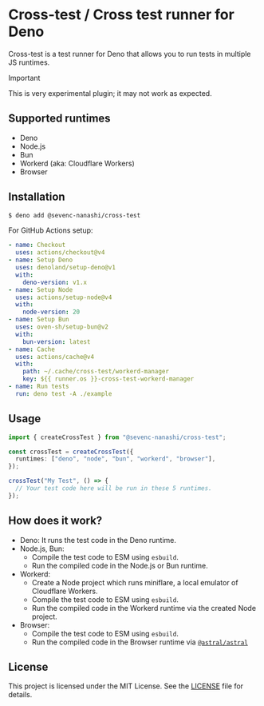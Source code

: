 # Cross-test / Cross test runner for Deno

Cross-test is a test runner for Deno that allows you to run tests in multiple JS
runtimes.

> [!IMPORTANT]
> This is very experimental plugin; it may not work as expected.

## Supported runtimes

- Deno
- Node.js
- Bun
- Workerd (aka: Cloudflare Workers)
- Browser

## Installation

```sh
$ deno add @sevenc-nanashi/cross-test
```

For GitHub Actions setup:
```yml
- name: Checkout
  uses: actions/checkout@v4
- name: Setup Deno
  uses: denoland/setup-deno@v1
  with:
    deno-version: v1.x
- name: Setup Node
  uses: actions/setup-node@v4
  with:
    node-version: 20
- name: Setup Bun
  uses: oven-sh/setup-bun@v2
  with:
    bun-version: latest
- name: Cache
  uses: actions/cache@v4
  with:
    path: ~/.cache/cross-test/workerd-manager
    key: ${{ runner.os }}-cross-test-workerd-manager
- name: Run tests
  run: deno test -A ./example
```

## Usage

```ts
import { createCrossTest } from "@sevenc-nanashi/cross-test";

const crossTest = createCrossTest({
  runtimes: ["deno", "node", "bun", "workerd", "browser"],
});

crossTest("My Test", () => {
  // Your test code here will be run in these 5 runtimes.
});
```

## How does it work?

- Deno: It runs the test code in the Deno runtime.
- Node.js, Bun:
  - Compile the test code to ESM using `esbuild`.
  - Run the compiled code in the Node.js or Bun runtime.
- Workerd:
  - Create a Node project which runs miniflare, a local emulator of Cloudflare Workers.
  - Compile the test code to ESM using `esbuild`.
  - Run the compiled code in the Workerd runtime via the created Node project.
- Browser:
  - Compile the test code to ESM using `esbuild`.
  - Run the compiled code in the Browser runtime via [`@astral/astral`](https://jsr.io/@astral/astral)

## License

This project is licensed under the MIT License. See the [LICENSE](LICENSE) file
for details.
